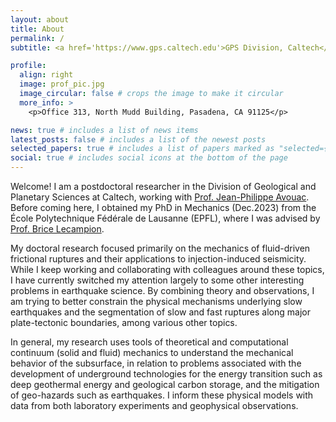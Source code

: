 ```yaml
---
layout: about
title: About
permalink: /
subtitle: <a href='https://www.gps.caltech.edu'>GPS Division, Caltech</a>. saez@caltech.edu

profile:
  align: right
  image: prof_pic.jpg
  image_circular: false # crops the image to make it circular
  more_info: >
    <p>Office 313, North Mudd Building, Pasadena, CA 91125</p>

news: true # includes a list of news items
latest_posts: false # includes a list of the newest posts
selected_papers: true # includes a list of papers marked as "selected={true}"
social: true # includes social icons at the bottom of the page
---
```


Welcome! I am a postdoctoral researcher in the Division of Geological and Planetary Sciences at Caltech, working with <a href='https://www.gps.caltech.edu/people/jean-philippe-avouac'>Prof. Jean-Philippe Avouac</a>. Before coming here, I obtained my PhD in Mechanics (Dec.2023) from the École Polytechnique Fédérale de Lausanne (EPFL), where I was advised by <a href='https://www.epfl.ch/labs/gel/'>Prof. Brice Lecampion</a>.

My doctoral research focused primarily on the mechanics of fluid-driven frictional ruptures and their applications to injection-induced seismicity. While I keep working and collaborating with colleagues around these topics, I have currently switched my attention largely to some other interesting problems in earthquake science. By combining theory and observations, I am trying to better constrain the physical mechanisms underlying slow earthquakes and the segmentation of slow and fast ruptures along major plate-tectonic boundaries, among various other topics.

In general, my research uses tools of theoretical and computational continuum (solid and fluid) mechanics to understand the mechanical behavior of the subsurface, in relation to problems associated with the development of underground technologies for the energy transition such as deep geothermal energy and geological carbon storage, and the mitigation of geo-hazards such as earthquakes. I inform these physical models with data from both laboratory experiments and geophysical observations.
